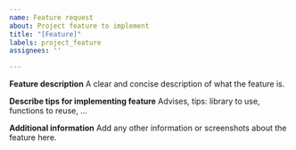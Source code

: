 ```yaml
---
name: Feature request
about: Project feature to implement
title: "[Feature]"
labels: project_feature
assignees: ''

---
```


**Feature description**
A clear and concise description of what the feature is. 

**Describe tips for implementing feature**
Advises, tips: library to use, functions to reuse, ...

**Additional information**
Add any other information or screenshots about the feature here.
